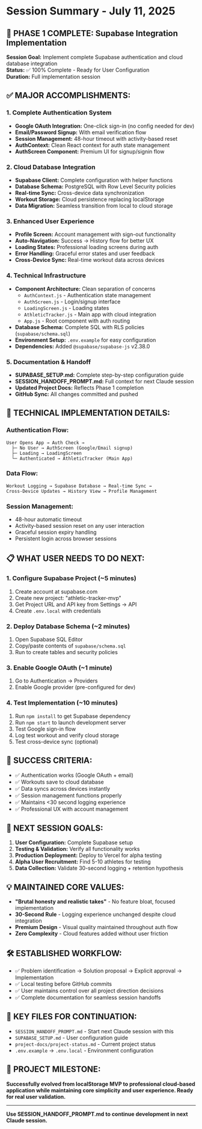 # Session Summary - July 11, 2025

## 🎯 **PHASE 1 COMPLETE: Supabase Integration Implementation**

**Session Goal:** Implement complete Supabase authentication and cloud database integration  
**Status:** ✅ 100% Complete - Ready for User Configuration  
**Duration:** Full implementation session  

## ✅ **MAJOR ACCOMPLISHMENTS:**

### **1. Complete Authentication System**
- **Google OAuth Integration:** One-click sign-in (no config needed for dev)
- **Email/Password Signup:** With email verification flow
- **Session Management:** 48-hour timeout with activity-based reset
- **AuthContext:** Clean React context for auth state management
- **AuthScreen Component:** Premium UI for signup/signin flow

### **2. Cloud Database Integration**
- **Supabase Client:** Complete configuration with helper functions
- **Database Schema:** PostgreSQL with Row Level Security policies
- **Real-time Sync:** Cross-device data synchronization
- **Workout Storage:** Cloud persistence replacing localStorage
- **Data Migration:** Seamless transition from local to cloud storage

### **3. Enhanced User Experience**
- **Profile Screen:** Account management with sign-out functionality
- **Auto-Navigation:** Success → History flow for better UX
- **Loading States:** Professional loading screens during auth
- **Error Handling:** Graceful error states and user feedback
- **Cross-Device Sync:** Real-time workout data across devices

### **4. Technical Infrastructure**
- **Component Architecture:** Clean separation of concerns
  - `AuthContext.js` - Authentication state management
  - `AuthScreen.js` - Login/signup interface
  - `LoadingScreen.js` - Loading states
  - `AthleticTracker.js` - Main app with cloud integration
  - `App.js` - Root component with auth routing
- **Database Schema:** Complete SQL with RLS policies (`supabase/schema.sql`)
- **Environment Setup:** `.env.example` for easy configuration
- **Dependencies:** Added `@supabase/supabase-js` v2.38.0

### **5. Documentation & Handoff**
- **SUPABASE_SETUP.md:** Complete step-by-step configuration guide
- **SESSION_HANDOFF_PROMPT.md:** Full context for next Claude session
- **Updated Project Docs:** Reflects Phase 1 completion
- **GitHub Sync:** All changes committed and pushed

## 🔧 **TECHNICAL IMPLEMENTATION DETAILS:**

### **Authentication Flow:**
```
User Opens App → Auth Check → 
  ├─ No User → AuthScreen (Google/Email signup)
  ├─ Loading → LoadingScreen  
  └─ Authenticated → AthleticTracker (Main App)
```

### **Data Flow:**
```
Workout Logging → Supabase Database → Real-time Sync → 
Cross-Device Updates → History View → Profile Management
```

### **Session Management:**
- 48-hour automatic timeout
- Activity-based session reset on any user interaction
- Graceful session expiry handling
- Persistent login across browser sessions

## 📋 **WHAT USER NEEDS TO DO NEXT:**

### **1. Configure Supabase Project** (~5 minutes)
1. Create account at supabase.com
2. Create new project: "athletic-tracker-mvp"
3. Get Project URL and API key from Settings → API
4. Create `.env.local` with credentials

### **2. Deploy Database Schema** (~2 minutes)
1. Open Supabase SQL Editor
2. Copy/paste contents of `supabase/schema.sql`
3. Run to create tables and security policies

### **3. Enable Google OAuth** (~1 minute)
1. Go to Authentication → Providers
2. Enable Google provider (pre-configured for dev)

### **4. Test Implementation** (~10 minutes)
1. Run `npm install` to get Supabase dependency
2. Run `npm start` to launch development server
3. Test Google sign-in flow
4. Log test workout and verify cloud storage
5. Test cross-device sync (optional)

## 🎯 **SUCCESS CRITERIA:**
- ✅ Authentication works (Google OAuth + email)
- ✅ Workouts save to cloud database
- ✅ Data syncs across devices instantly
- ✅ Session management functions properly
- ✅ Maintains <30 second logging experience
- ✅ Professional UX with account management

## 🚀 **NEXT SESSION GOALS:**
1. **User Configuration:** Complete Supabase setup
2. **Testing & Validation:** Verify all functionality works
3. **Production Deployment:** Deploy to Vercel for alpha testing
4. **Alpha User Recruitment:** Find 5-10 athletes for testing
5. **Data Collection:** Validate 30-second logging + retention hypothesis

## 💡 **MAINTAINED CORE VALUES:**
- **"Brutal honesty and realistic takes"** - No feature bloat, focused implementation
- **30-Second Rule** - Logging experience unchanged despite cloud integration
- **Premium Design** - Visual quality maintained throughout auth flow
- **Zero Complexity** - Cloud features added without user friction

## 🛠️ **ESTABLISHED WORKFLOW:**
- ✅ Problem identification → Solution proposal → Explicit approval → Implementation
- ✅ Local testing before GitHub commits
- ✅ User maintains control over all project direction decisions
- ✅ Complete documentation for seamless session handoffs

## 📁 **KEY FILES FOR CONTINUATION:**
- `SESSION_HANDOFF_PROMPT.md` - Start next Claude session with this
- `SUPABASE_SETUP.md` - User configuration guide
- `project-docs/project-status.md` - Current project status
- `.env.example` → `.env.local` - Environment configuration

## 🎊 **PROJECT MILESTONE:**
**Successfully evolved from localStorage MVP to professional cloud-based application while maintaining core simplicity and user experience. Ready for real user validation.**

---

**Use SESSION_HANDOFF_PROMPT.md to continue development in next Claude session.**
